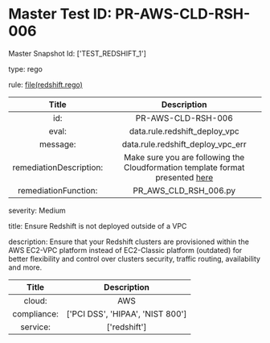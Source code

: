 



# Master Test ID: PR-AWS-CLD-RSH-006


Master Snapshot Id: ['TEST_REDSHIFT_1']

type: rego

rule: [file(redshift.rego)]  
  
  
  
  

|Title|Description|
| :---: | :---: |
|id: |PR-AWS-CLD-RSH-006|
|eval: |data.rule.redshift_deploy_vpc|
|message: |data.rule.redshift_deploy_vpc_err|
|remediationDescription: |Make sure you are following the Cloudformation template format presented <a href='https://docs.aws.amazon.com/AWSCloudFormation/latest/UserGuide/aws-resource-redshift-cluster.html#cfn-redshift-cluster-clustersubnetgroupname' target='_blank'>here</a>|
|remediationFunction: |PR_AWS_CLD_RSH_006.py|


severity: Medium

title: Ensure Redshift is not deployed outside of a VPC

description: Ensure that your Redshift clusters are provisioned within the AWS EC2-VPC platform instead of EC2-Classic platform (outdated) for better flexibility and control over clusters security, traffic routing, availability and more.  
  
  

|Title|Description|
| :---: | :---: |
|cloud: |AWS|
|compliance: |['PCI DSS', 'HIPAA', 'NIST 800']|
|service: |['redshift']|



[file(redshift.rego)]: https://github.com/prancer-io/prancer-compliance-test/tree/master/aws/cloud/redshift.rego
